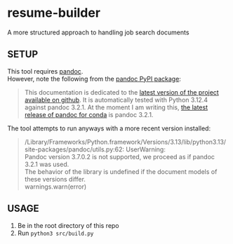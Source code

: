 # resume-builder

A more structured approach to handling job search documents

## SETUP

This tool requires [pandoc](https://pandoc.org/installing.html).  
However, note the following from the [pandoc PyPI package](https://pypi.org/project/pandoc/):

> This documentation is dedicated to the [latest version of the project available on github](https://github.com/boisgera/pandoc). It is automatically tested with Python 3.12.4 against pandoc 3.2.1. At the moment I am writing this, [the latest release of pandoc for conda](https://anaconda.org/conda-forge/pandoc) is pandoc 3.2.1.

The tool attempts to run anyways with a more recent version installed:

> /Library/Frameworks/Python.framework/Versions/3.13/lib/python3.13/site-packages/pandoc/utils.py:62: UserWarning:  
Pandoc version 3.7.0.2 is not supported, we proceed as if pandoc 3.2.1 was used.  
The behavior of the library is undefined if the document models of these versions differ.  
warnings.warn(error)

## USAGE

1. Be in the root directory of this repo
1. Run `python3 src/build.py`
